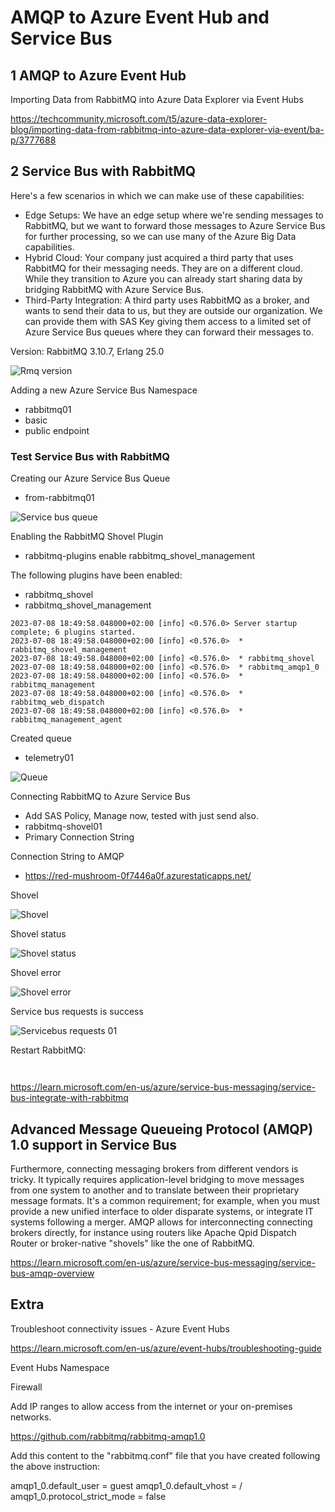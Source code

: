 # AMQP to Azure Event Hub and Service Bus

## 1 AMQP to Azure Event Hub 

Importing Data from RabbitMQ into Azure Data Explorer via Event Hubs

https://techcommunity.microsoft.com/t5/azure-data-explorer-blog/importing-data-from-rabbitmq-into-azure-data-explorer-via-event/ba-p/3777688

## 2 Service Bus with RabbitMQ


Here's a few scenarios in which we can make use of these capabilities:

* Edge Setups: We have an edge setup where we're sending messages to RabbitMQ, but we want to forward those messages to Azure Service Bus for further processing, so we can use many of the Azure Big Data capabilities.
* Hybrid Cloud: Your company just acquired a third party that uses RabbitMQ for their messaging needs. They are on a different cloud. While they transition to Azure you can already start sharing data by bridging RabbitMQ with  Azure Service Bus.
* Third-Party Integration: A third party uses RabbitMQ as a broker, and wants to send their data to us, but they are outside our organization. We can provide them with SAS Key giving them access to a limited set of Azure Service Bus queues where they can forward their messages to.


Version:
RabbitMQ 3.10.7, Erlang 25.0

![Rmq version ](https://github.com/spawnmarvel/quickguides/blob/main/eventhub/images/rabbitmqversion.jpg)

Adding a new Azure Service Bus Namespace

* rabbitmq01
* basic
* public endpoint

### Test Service Bus with RabbitMQ

Creating our Azure Service Bus Queue
* from-rabbitmq01

![Service bus queue ](https://github.com/spawnmarvel/quickguides/blob/main/eventhub/images/servicebusqueue.jpg)

Enabling the RabbitMQ Shovel Plugin
* rabbitmq-plugins enable rabbitmq_shovel_management

The following plugins have been enabled:
* rabbitmq_shovel
* rabbitmq_shovel_management

```log
2023-07-08 18:49:58.048000+02:00 [info] <0.576.0> Server startup complete; 6 plugins started.
2023-07-08 18:49:58.048000+02:00 [info] <0.576.0>  * rabbitmq_shovel_management
2023-07-08 18:49:58.048000+02:00 [info] <0.576.0>  * rabbitmq_shovel
2023-07-08 18:49:58.048000+02:00 [info] <0.576.0>  * rabbitmq_amqp1_0
2023-07-08 18:49:58.048000+02:00 [info] <0.576.0>  * rabbitmq_management
2023-07-08 18:49:58.048000+02:00 [info] <0.576.0>  * rabbitmq_web_dispatch
2023-07-08 18:49:58.048000+02:00 [info] <0.576.0>  * rabbitmq_management_agent

```

Created queue
* telemetry01

![Queue ](https://github.com/spawnmarvel/quickguides/blob/main/eventhub/images/queue.jpg)


Connecting RabbitMQ to Azure Service Bus
* Add SAS Policy, Manage now, tested with just send also.
* rabbitmq-shovel01
* Primary Connection String

Connection String to AMQP
* https://red-mushroom-0f7446a0f.azurestaticapps.net/

Shovel

![Shovel ](https://github.com/spawnmarvel/quickguides/blob/main/eventhub/images/shovel.jpg)

Shovel status

![Shovel status ](https://github.com/spawnmarvel/quickguides/blob/main/eventhub/images/shovel_status.jpg)

Shovel error

![Shovel error ](https://github.com/spawnmarvel/quickguides/blob/main/eventhub/images/shovel_error.jpg)

Service bus requests is success

![Servicebus requests 01 ](https://github.com/spawnmarvel/quickguides/blob/main/eventhub/images/servicebusrequests01.jpg)



Restart RabbitMQ:

```log


```

https://learn.microsoft.com/en-us/azure/service-bus-messaging/service-bus-integrate-with-rabbitmq


## Advanced Message Queueing Protocol (AMQP) 1.0 support in Service Bus

Furthermore, connecting messaging brokers from different vendors is tricky. It typically requires application-level bridging to move messages from one system to another and to translate between their proprietary message formats. It's a common requirement; for example, when you must provide a new unified interface to older disparate systems, or integrate IT systems following a merger. AMQP allows for interconnecting connecting brokers directly, for instance using routers like Apache Qpid Dispatch Router or broker-native "shovels" like the one of RabbitMQ.

https://learn.microsoft.com/en-us/azure/service-bus-messaging/service-bus-amqp-overview



## Extra

Troubleshoot connectivity issues - Azure Event Hubs

https://learn.microsoft.com/en-us/azure/event-hubs/troubleshooting-guide

Event Hubs Namespace

Firewall

Add IP ranges to allow access from the internet or your on-premises networks. 

https://github.com/rabbitmq/rabbitmq-amqp1.0

Add this content to the "rabbitmq.conf" file that you have created following the above instruction:

amqp1_0.default_user  = guest
amqp1_0.default_vhost = /
amqp1_0.protocol_strict_mode = false











